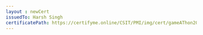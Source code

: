 ```yaml
--- 
layout : newCert 
issuedTo: Harsh Singh 
certificatePath: https://certifyme.online/CSIT/PMI/img/cert/gameAThon2021/HarshSingh_41e67.png
--- 
```

